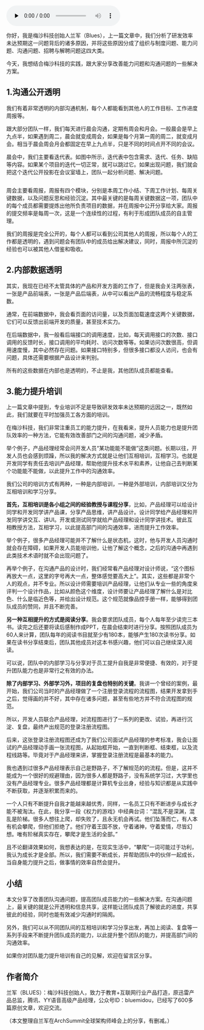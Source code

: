 <audio id="audio" title="第94讲 | 兰军：提升产品团队研发效率的实践（上）" controls="" preload="none"><source id="mp3" src="https://static001.geekbang.org/resource/audio/3c/d9/3c12e57c629b7e72bc6dd32010f7afd9.mp3"></audio>

你好，我是梅沙科技创始人兰军（Blues），上一篇文章中，我们分析了研发效率未达预期这一问题背后的诸多原因，并将这些原因分成了组织与制度问题、能力问题、沟通问题、招聘与解聘问题这四大类。

今天，我想结合梅沙科技的实践，跟大家分享改善能力问题和沟通问题的一些解决方案。

## 1.沟通公开透明

我们有着非常透明的内部沟通机制，每个人都能看到其他人的工作目标、工作进度周报等。

跟大部分团队一样，我们每天进行晨会沟通，定期有周会和月会。一般晨会是早上九点半，如果遇到周二，晨会就变成周会，如果是每个月第一周的周二，就变成月会。相当于晨会周会月会都固定在早上九点半，只是不同的时间点开不同的会议。

晨会中，我们主要看迭代表。如图中所示，迭代表中包含需求、迭代、任务、缺陷等内容。如果某个项目的迭代一切正常，就可以跳过它。如果出现问题，我们就会把这个迭代公开投影在会议室墙上，团队一起分析问题、解决问题。

<img src="https://static001.geekbang.org/resource/image/3c/a7/3c97a63d24120dfb879f3044eaff12a7.png" alt="">

周会主要看周报，周报有四个模块，分别是本周工作小结、下周工作计划、每周关键数据，以及问题反思和经验沉淀。其中最关键的是每周关键数据这一项，团队中的每个成员都需要提炼出他所负责项目的数据，并在周报中公开分享给大家。周报的提交频率是每周一次，这是一个连续性的过程，有利于形成团队成员的自主管理。

我们的周报是完全公开的，每个人都可以看到公司其他人的周报，所以每个人的工作都是透明的，遇到问题会有团队中的成员给出解决建议，同时，周报中所沉淀的经验也可以被其他人借鉴和吸收。

## 2.内部数据透明

其实，我现在已经不太管具体的产品和开发方面的工作了，但是我会关注两张表，一张是产品前端表，一张是产品后端表，从中可以看出产品的流畅程度与稳定系数。

通常，在前端数据中，我会看页面的访问量，以及页面加载速度这两个关键数据，它们可以反馈出前端开发的质量，甚至技术实力。

在后端数据中，我一般看后端接口的调用速度，比如，每天调用接口的次数、接口调用的反馈时长，接口调用的平均耗时、访问次数等等。如果访问次数很高，但调用速度慢，其中必然存在问题。如果接口特别多，但很多接口都没人访问，也会有问题，具体还需要根据产品设计来判别。

所有的这些数据在内部也是透明的，不止是我，其他团队成员都能查看。

## 3.能力提升培训

上一篇文章中提到，专业培训不足是导致研发效率未达预期的远因之一，既然如此，我们就要在平时加强员工各方面的培训。

在梅沙科技，我们非常注重员工的能力提升，在我看来，提升人员能力也是提升团队效率的一种方法，它能有效改善部门之间的沟通问题，减少矛盾。

举个例子，产品经理经常会问开发人员“某功能能不能做”这类问题。长期以往，开发人员也会感到烦躁，所以我的解决方式就是让他们互相培训，互相学习。也就是开发同学有责任去培训产品经理，帮助他提升技术水平和素养，让他自己去判断某个功能能不能做，以此提升工作中的沟通效率。

我们公司的培训方式有两种，一种是内部培训，一种是外部培训，内部培训又分为互相培训和学习分享。

**首先，互相培训是各小组之间的经验教授与课程分享**，比如，产品经理可以给设计同学和开发同学讲产品课，分享产品思维，讲产品设计。设计同学给产品经理和开发同学讲交互、讲UI。开发或测试同学就给产品经理和设计同学讲技术。彼此互相教授方法，互相学习，以此提高部门间的沟通效率，进而提升工作效率。

举个例子，很多产品经理可能并不了解什么是状态机，这时，他与开发人员沟通时就会存在障碍，如果开发人员能培训他，让他了解这个概念，之后的沟通中再遇到此类技术术语时就不会出现问题了。

再举个例子，在沟通产品的设计时，我们经常看产品经理对设计师说，“这个图标再放大一点，这里的字号再大一点，整体感觉要高大上”。其实，这些都是非常个人的观点，并不专业。所以设计师需要培训产品经理，让他们从专业一些的角度来评判一个设计作品，比如从颜色这个维度，设计师要让产品经理了解什么是对比色、什么是临近色等，并给出设计规范。这个规范就像品控手册一样，能够得到团队成员的赞同，并且不断完善。

**另一种互相提升的方式是阅读分享**。我会要求团队成员，每个人每年至少读完三本书。读完之后还要将读后感制作成PPT，在晨会结束时进行分享。按照团队成员为60人来计算，团队每年的阅读书目就至少有180本，能够产生180次读书分享。如果在读书分享结束后，团队其他成员对这本书感兴趣，他们可以自己继续深入阅读。

可以说，团队中的内部学习与分享对于员工提升自我是非常便捷、有效的，对于提升团队能力也是非常行之有效的办法。

**除了内部学习、外部学习外，项目的复盘也特别的关键**。我讲一个曾经的案例，最开始，我们公司当时的产品经理做了一个注册登录流程的流程图，结果开发拿到手之后，觉得画的并不好，其中存在诸多问题，甚至有些地方并不符合流程图的规范。

所以，开发人员联合产品经理，对流程图进行了一系列的更改、试验，再进行沉淀、复盘，最终产出规范的登录注册流程图。

后来，这张登录注册流程图还成为了我们公司面试产品经理的参考标准，我会让面试的产品经理动手画一张流程图，从起始框开始，一直到判断框、结束框，以及流程线路等。毕竟对于产品经理来讲，掌握登录注册流程是最基本的能力。

我也遇到过很多产品经理表示自己是野路子，不了解规范的的流程。但是，这并不能成为一个很好的规避理由，因为很多人都是野路子，没有系统学习过，大学里也没有产品经理专业。很多产品经理都是计算机专业出身，经验与知识都是从实践中不断获取，并逐渐积累而来的。

一个人只有不断提升自我才能越来越优秀，同样，一名员工只有不断进步与成长才能不被淘汰。在此，我分享一段《权力的游戏》中经典台词：“混乱不是深渊，混乱是阶梯。很多人想往上爬，却失败了，且永无机会再试。他们坠落而亡，有人本有机会攀爬，但他们拒绝了。他们守着王国不放，守着诸神，守着爱情，尽皆幻想。唯有阶梯真实存在，攀爬才是生活的全部。”

且不论翻译效果如何，我想表达的是，在现实生活中，“攀爬”一词可能过于功利，我认为成长才是全部。所以，我们需要不断成长，并帮助团队中的伙伴一起成长，当自身能力提升之后，做事情的效率自然会提升。

## 小结

本文分享了改善团队沟通问题，提高团队成员能力的一些解决方案。在沟通问题上，最关键的就是公开透明和信息共享，这样能让团队成员了解彼此的进度，共享彼此的经验，同时也能有效减少沟通时的隔阂。

另外，我们可以从不同团队间的互相培训和学习分享出发，再加上阅读、复盘等一系列手段来不断提升团队成员的能力，以此提升整个团队的能力，并提高部门间的沟通效率。

如果你对团队能力提升培训有自己的见解，欢迎在留言区分享。

## 作者简介

兰军（BLUES）：梅沙科技创始人，致力于教育+互联网行业产品打造，原迅雷产品总监，腾讯、YY语音高级产品经理，公众号ID：bluemidou，已经写了600多篇原创文章，欢迎交流。

（本文整理自兰军在ArchSummit全球架构师峰会上的分享，有删减。）


